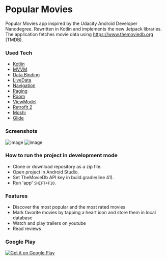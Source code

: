 # Popular Movies
Popular Movies app inspired by the Udacity Android Developer Nanodegree. Rewritten in Kotlin and implements the new Jetpack libraries.
The application fetches movie data using https://www.themoviedb.org (TMDB). 


### Used Tech
* [Kotlin](https://kotlinlang.org/)
* [MVVM](https://developer.android.com/jetpack/docs/guide)
* [Data Binding](https://developer.android.com/topic/libraries/data-binding/)
* [LiveData](https://developer.android.com/topic/libraries/architecture/livedata)
* [Navigation](https://developer.android.com/guide/navigation/)
* [Paging](https://developer.android.com/topic/libraries/architecture/paging/)
* [Room](https://developer.android.com/topic/libraries/architecture/room)
* [ViewModel](https://developer.android.com/topic/libraries/architecture/viewmodel)
* [Retrofit 2](https://github.com/square/retrofit)
* [Moshi](https://github.com/square/moshi)
* [Glide](https://github.com/bumptech/glide)


### Screenshots
![image](https://user-images.githubusercontent.com/25232443/58781649-ca9b8580-85dc-11e9-8469-7127191becb0.png)
![image](https://user-images.githubusercontent.com/25232443/58781686-e0a94600-85dc-11e9-8bd4-fb9f5ebd12c9.png)


### How to run the project in development mode
* Clone or download repository as a zip file.
* Open project in Android Studio.
* Set TheMovieDb API key in build.gradle(line 41).
* Run 'app' `SHIFT+F10`.


### Features
* Discover the most popular and the most rated movies
* Mark favorite movies by tapping a heart icon and store them in local database
* Watch and play trailers on youtube
* Read reviews


### Google Play
<a href='https://play.google.com/store/apps/details?id=com.qartf.popularmovies&pcampaignid=MKT-Other-global-all-co-prtnr-py-PartBadge-Mar2515-1'>
<img alt='Get it on Google Play' src='https://play.google.com/intl/en_us/badges/images/generic/en_badge_web_generic.png'/></a>

